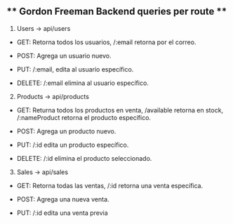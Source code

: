 ## ** Gordon Freeman Backend queries per route **

1. Users -> api/users

- GET: Retorna todos los usuarios, /:email retorna por el correo.

- POST: Agrega un usuario nuevo.

- PUT: /:email, edita al usuario específico.

- DELETE: /:email elimina al usuario específico.

2. Products -> api/products

- GET: Returna todos los productos en venta, /available retorna en stock, /:nameProduct retorna el producto específico.

- POST: Agrega un producto nuevo.

- PUT: /:id edita un producto específico.

- DELETE: /:id elimina el producto seleccionado.

3. Sales -> api/sales

- GET: Retorna todas las ventas, /:id retorna una venta específica.

- POST: Agrega una nueva venta.

- PUT: /:id edita una venta previa

